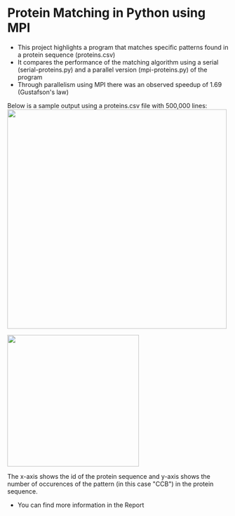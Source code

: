 # Protein Matching in Python using MPI
- This project highlights a program that matches specific patterns found in a protein sequence (proteins.csv)
- It compares the performance of the matching algorithm using a serial (serial-proteins.py) and a parallel version (mpi-proteins.py) of the program
- Through parallelism using MPI there was an observed speedup of 1.69 (Gustafson's law)

Below is a sample output using a proteins.csv file with 500,000 lines:
<img src="https://github.com/user-attachments/assets/1233db56-1ce6-4035-81bc-f6aa30cf75af" width="500">

<img src="https://github.com/user-attachments/assets/a2a7eb5b-9cfa-4dcb-aed3-c13025483c43" width="300">

The x-axis shows the id of the protein sequence and y-axis shows the number of occurences of the pattern (in this case "CCB") in the protein sequence.

* You can find more information in the Report
